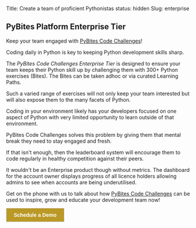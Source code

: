 Title: Create a team of proficient Pythonistas
status: hidden
Slug: enterprise

## PyBites Platform Enterprise Tier

Keep your team engaged with [PyBites Code Challenges](http://codechalleng.es/)!

Coding daily in Python is key to keeping Python development skills sharp.

The _PyBites Code Challenges Enterprise Tier_ is designed to ensure your team keeps their Python skill up by challenging them with 300+ Python exercises (Bites). The Bites can be taken adhoc or via curated Learning Paths.

Such a varied range of exercises will not only keep your team interested but will also expose them to the many facets of Python.

Coding in your environment likely has your developers focused on one aspect of Python with very limited opportunity to learn outside of that environment.

PyBites Code Challenges solves this problem by giving them that mental break they need to stay engaged and fresh.

If that isn't enough, then the leaderboard system will encourage them to code regularly in healthy competition against their peers.

It wouldn't be an Enterprise product though without metrics. The dashboard for the account owner displays progress of all licence holders allowing admins to see when accounts are being underutilised.

Get on the phone with us to talk about how [PyBites Code Challenges](http://codechalleng.es/) can be used to inspire, grow and educate your development team now!

<!-- ScheduleOnce button START -->
<p class="buttonWrapper">
	<button id="SOIBTN_pybites-platform" style="background: #BA9926; color: #ffffff; padding: 10px 20px; border: 1px solid #c8c8c8; font: bold 14px Arial; cursor: pointer;" data-height="580" data-psz="00" data-so-page="pybites-platform" data-delay="1">Schedule a Demo</button>
</p>
<script type="text/javascript" src="https://cdn.oncehub.com/mergedjs/so.js"></script>
<!-- ScheduleOnce button END -->
